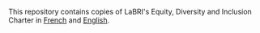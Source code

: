 This repository contains copies of LaBRI's Equity, Diversity and Inclusion Charter in [French](/charte-fr.md) and [English](/charter-en.md).
